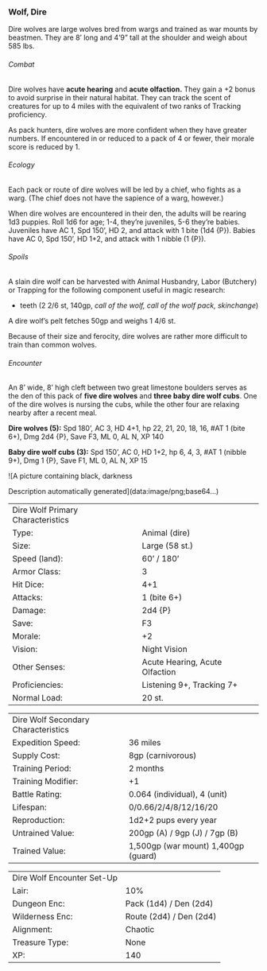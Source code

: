 ### Wolf, Dire

Dire wolves are large wolves bred from wargs and trained as war mounts by beastmen. They are 8’ long and 4’9” tall at the shoulder and weigh about 585 lbs.

###### Combat

Dire wolves have **acute hearing** and **acute olfaction.** They gain a +2 bonus to avoid surprise in their natural habitat. They can track the scent of creatures for up to 4 miles with the equivalent of two ranks of Tracking proficiency.

As pack hunters, dire wolves are more confident when they have greater numbers. If encountered in or reduced to a pack of 4 or fewer, their morale score is reduced by 1.

###### Ecology

Each pack or route of dire wolves will be led by a chief, who fights as a warg. (The chief does not have the sapience of a warg, however.)

When dire wolves are encountered in their den, the adults will be rearing 1d3 puppies. Roll 1d6 for age; 1-4, they’re juveniles, 5-6 they’re babies. Juveniles have AC 1, Spd 150’, HD 2, and attack with 1 bite (1d4 {P}). Babies have AC 0, Spd 150’, HD 1+2, and attack with 1 nibble (1 {P}).

###### Spoils

A slain dire wolf can be harvested with Animal Husbandry, Labor (Butchery) or Trapping for the following component useful in magic research:

* teeth (2 2/6 st, 140gp, *call of the wolf, call of the wolf pack, skinchange*)

A dire wolf’s pelt fetches 50gp and weighs 1 4/6 st.

Because of their size and ferocity, dire wolves are rather more difficult to train than common wolves.

###### Encounter

An 8’ wide, 8’ high cleft between two great limestone boulders serves as the den of this pack of **five dire wolves** and **three baby dire wolf cubs**. One of the dire wolves is nursing the cubs, while the other four are relaxing nearby after a recent meal.

**Dire wolves (5):** Spd 180’, AC 3, HD 4+1, hp 22, 21, 20, 18, 16, #AT 1 (bite 6+), Dmg 2d4 {P}, Save F3, ML 0, AL N, XP 140

**Baby dire wolf cubs (3):** Spd 150’, AC 0, HD 1+2, hp 6, 4, 3, #AT 1 (nibble 9+), Dmg 1 {P}, Save F1, ML 0, AL N, XP 15

![A picture containing black, darkness

Description automatically generated](data:image/png;base64...)

|  |  |
| --- | --- |
| Dire Wolf Primary Characteristics | |
| Type: | Animal (dire) |
| Size: | Large (58 st.) |
| Speed (land): | 60’ / 180’ |
| Armor Class: | 3 |
| Hit Dice: | 4+1 |
| Attacks: | 1 (bite 6+) |
| Damage: | 2d4 {P} |
| Save: | F3 |
| Morale: | +2 |
| Vision: | Night Vision |
| Other Senses: | Acute Hearing, Acute Olfaction |
| Proficiencies: | Listening 9+, Tracking 7+ |
| Normal Load: | 20 st. |

|  |  |
| --- | --- |
| Dire Wolf Secondary Characteristics | |
| Expedition Speed: | 36 miles |
| Supply Cost: | 8gp (carnivorous) |
| Training Period: | 2 months |
| Training Modifier: | +1 |
| Battle Rating: | 0.064 (individual), 4 (unit) |
| Lifespan: | 0/0.66/2/4/8/12/16/20 |
| Reproduction: | 1d2+2 pups every year |
| Untrained Value: | 200gp (A) / 9gp (J) / 7gp (B) |
| Trained Value: | 1,500gp (war mount)  1,400gp (guard) |

|  |  |
| --- | --- |
| Dire Wolf Encounter Set-Up | |
| Lair: | 10% |
| Dungeon Enc: | Pack (1d4) / Den (2d4) |
| Wilderness Enc: | Route (2d4) / Den (2d4) |
| Alignment: | Chaotic |
| Treasure Type: | None |
| XP: | 140 |
